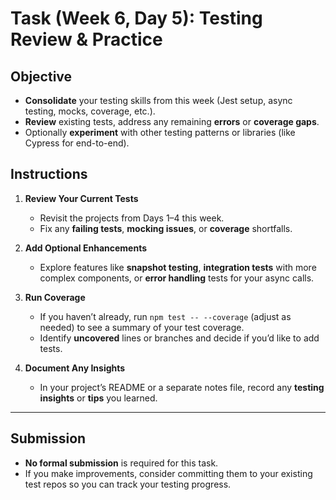 # Task (Week 6, Day 5): Testing Review & Practice

## Objective

- **Consolidate** your testing skills from this week (Jest setup, async testing, mocks, coverage, etc.).
- **Review** existing tests, address any remaining **errors** or **coverage gaps**.
- Optionally **experiment** with other testing patterns or libraries (like Cypress for end-to-end).

## Instructions

1. **Review Your Current Tests**

   - Revisit the projects from Days 1–4 this week.
   - Fix any **failing tests**, **mocking issues**, or **coverage** shortfalls.

2. **Add Optional Enhancements**

   - Explore features like **snapshot testing**, **integration tests** with more complex components, or **error handling** tests for your async calls.

3. **Run Coverage**

   - If you haven’t already, run `npm test -- --coverage` (adjust as needed) to see a summary of your test coverage.
   - Identify **uncovered** lines or branches and decide if you’d like to add tests.

4. **Document Any Insights**
   - In your project’s README or a separate notes file, record any **testing insights** or **tips** you learned.

---

## Submission

- **No formal submission** is required for this task.
- If you make improvements, consider committing them to your existing test repos so you can track your testing progress.
